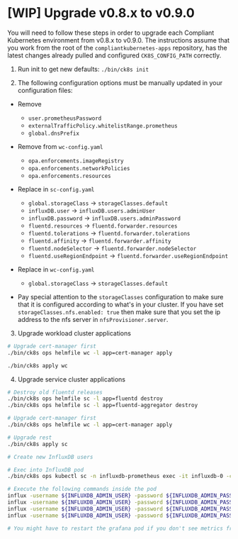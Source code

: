 
# [WIP] Upgrade v0.8.x to v0.9.0

You will need to follow these steps in order to upgrade each Compliant Kubernetes environment from v0.8.x to v0.9.0. The instructions assume that you work from the root of the `compliantkubernetes-apps` repository, has the latest changes already pulled and configured `CK8S_CONFIG_PATH` correctly.

1. Run init to get new defaults: `./bin/ck8s init`

2. The following configuration options must be manually updated in your configuration files:
  - Remove
    - `user.prometheusPassword`
    - `externalTrafficPolicy.whitelistRange.prometheus`
    - `global.dnsPrefix`

  - Remove from `wc-config.yaml`
    - `opa.enforcements.imageRegistry`
    - `opa.enforcements.networkPolicies`
    - `opa.enforcements.resources`

  - Replace in `sc-config.yaml`
    - `global.storageClass` -> `storageClasses.default`
    - `influxDB.user`     -> `influxDB.users.adminUser`
    - `influxDB.password` -> `influxDB.users.adminPassword`
    - `fluentd.resources`         -> `fluentd.forwarder.resources`
    - `fluentd.tolerations`       -> `fluentd.forwarder.tolerations`
    - `fluentd.affinity`          -> `fluentd.forwarder.affinity`
    - `fluentd.nodeSelector`      -> `fluentd.forwarder.nodeSelector`
    - `fluentd.useRegionEndpoint` -> `fluentd.forwarder.useRegionEndpoint`
  - Replace in `wc-config.yaml`
    - `global.storageClass` -> `storageClasses.default`

  - Pay special attention to the `storageClasses` configuration to make sure that it is configured according to what's in your cluster.
  If you have set `storageClasses.nfs.enabled: true` then make sure that you set the ip address to the nfs server in `nfsProvisioner.server`.

3. Upgrade workload cluster applications
  ```bash
  # Upgrade cert-manager first
  ./bin/ck8s ops helmfile wc -l app=cert-manager apply

  ./bin/ck8s apply wc
  ```

4. Upgrade service cluster applications
  ```bash
  # Destroy old fluentd releases
  ./bin/ck8s ops helmfile sc -l app=fluentd destroy
  ./bin/ck8s ops helmfile sc -l app=fluentd-aggregator destroy

  # Upgrade cert-manager first
  ./bin/ck8s ops helmfile wc -l app=cert-manager apply

  # Upgrade rest
  ./bin/ck8s apply sc

  # Create new InfluxDB users

  # Exec into InfluxDB pod
  ./bin/ck8s ops kubectl sc -n influxdb-prometheus exec -it influxdb-0 -c influxdb -- bash

  # Execute the following commands inside the pod
  influx -username ${INFLUXDB_ADMIN_USER} -password ${INFLUXDB_ADMIN_PASSWORD} -execute "CREATE USER ${INFLUXDB_WCWRITER_USER} WITH PASSWORD '${INFLUXDB_WCWRITER_PASSWORD}'"
  influx -username ${INFLUXDB_ADMIN_USER} -password ${INFLUXDB_ADMIN_PASSWORD} -execute "CREATE USER ${INFLUXDB_SCWRITER_USER} WITH PASSWORD '${INFLUXDB_SCWRITER_PASSWORD}'"
  influx -username ${INFLUXDB_ADMIN_USER} -password ${INFLUXDB_ADMIN_PASSWORD} -execute "GRANT WRITE ON "workload_cluster" TO "${INFLUXDB_WCWRITER_USER}""
  influx -username ${INFLUXDB_ADMIN_USER} -password ${INFLUXDB_ADMIN_PASSWORD} -execute "GRANT WRITE ON "service_cluster" TO "${INFLUXDB_SCWRITER_USER}""

  # You might have to restart the grafana pod if you don't see metrics from the workload cluster
  ```
